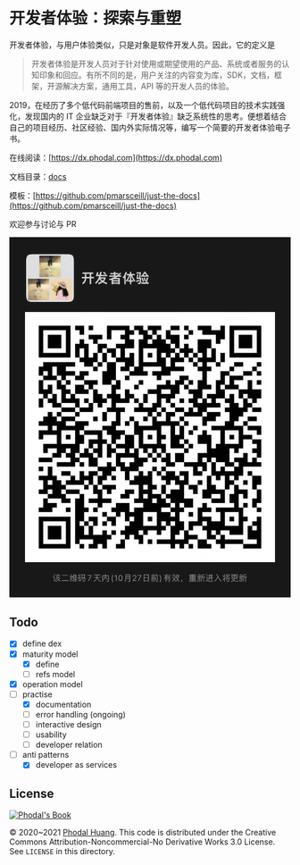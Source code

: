 # 开发者体验：探索与重塑

开发者体验，与用户体验类似，只是对象是软件开发人员。因此，它的定义是

> 开发者体验是开发人员对于针对使用或期望使用的产品、系统或者服务的认知印象和回应。有所不同的是，用户关注的内容变为库，SDK，文档，框架，开源解决方案，通用工具，API 等的开发人员的体验。

2019，在经历了多个低代码前端项目的售前，以及一个低代码项目的技术实践强化，发现国内的 IT 企业缺乏对于『开发者体验』缺乏系统性的思考。便想着结合自己的项目经历、社区经验、国内外实际情况等，编写一个简要的开发者体验电子书。

在线阅读：[https://dx.phodal.com](https://dx.phodal.com)

文档目录：[docs](./docs)

模板：[https://github.com/pmarsceill/just-the-docs](https://github.com/pmarsceill/just-the-docs)

欢迎参与讨论与 PR

![Wechat QRCode](image/qrcode.jpg)

## Todo

 - [x] define dex
 - [x] maturity model
   - [x] define
   - [ ] refs model
 - [x] operation model
 - [ ] practise
   - [x] documentation
   - [ ] error handling (ongoing)
   - [ ] interactive design
   - [ ] usability
   - [ ] developer relation
 - [ ] anti patterns
   - [x] developer as services
   
## License

[![Phodal's Book](http://brand.phodal.com/shields/book-small.svg)](https://www.phodal.com/)

© 2020~2021 [Phodal Huang](https://www.phodal.com). This code is distributed under the Creative Commons Attribution-Noncommercial-No Derivative Works 3.0  License. See `LICENSE` in this directory.
